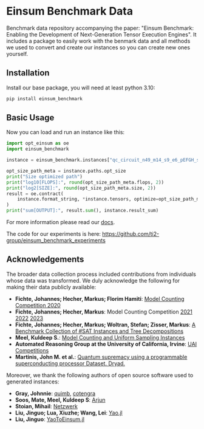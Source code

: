 # Einsum Benchmark Data

Benchmark data repository accompanying the paper: "Einsum Benchmark: Enabling the Development of Next-Generation Tensor Execution Engines". It includes a package to easily work with the benmark data and all methods we used to convert and create our instances so you can create new ones yourself.

## Installation

Install our base package, you will need at least python 3.10:

```bash
pip install einsum_benchmark
```

## Basic Usage

Now you can load and run an instance like this:

```python
import opt_einsum as oe
import einsum_benchmark

instance = einsum_benchmark.instances["qc_circuit_n49_m14_s9_e6_pEFGH_simplified"]

opt_size_path_meta = instance.paths.opt_size
print("Size optimized path")
print("log10[FLOPS]:", round(opt_size_path_meta.flops, 2))
print("log2[SIZE]:", round(opt_size_path_meta.size, 2))
result = oe.contract(
    instance.format_string, *instance.tensors, optimize=opt_size_path_meta.path
)
print("sum[OUTPUT]:", result.sum(), instance.result_sum)
```

For more information please read our [docs](https://benchmark.einsum.org/docs/guides/getting-started/).

The code for our experiments is here: https://github.com/ti2-group/einsum_benchmark_experiments

## Acknowledgements

The broader data collection process included contributions from individuals whose data was transformed. We duly acknowledge the following for making their data publicly available:

- **Fichte, Johannes; Hecher, Markus; Florim Hamiti**: [Model Counting Competition 2020](https://zenodo.org/records/10031810)
- **Fichte, Johannes; Hecher, Markus**: Model Counting Competition [2021](https://zenodo.org/records/10006441) [2022](https://zenodo.org/records/10014715) [2023](https://zenodo.org/records/10012822)
- **Fichte, Johannes; Hecher, Markus; Woltran, Stefan; Zisser, Markus**: [A Benchmark Collection of #SAT Instances and Tree Decompositions](https://zenodo.org/records/1299752)
- **Meel, Kuldeep S.**: [Model Counting and Uniform Sampling Instances](https://zenodo.org/records/3793090)
- **Automated Reasoning Group at the University of California, Irvine**: [UAI Competitions](https://github.com/dechterlab/uai-competitions)
- **Martinis, John M. et al.**: [Quantum supremacy using a programmable superconducting processor Dataset. Dryad.](https://datadryad.org/stash/dataset/doi:10.5061/dryad.k6t1rj8)

Moreover, we thank the following authors of open source software used to generated instances:

- **Gray, Johnnie**: [quimb](https://quimb.readthedocs.io/en/latest/index.html), [cotengra](https://cotengra.readthedocs.io/en/latest/)
- **Soos, Mate, Meel, Kuldeep S**: [Arjun](https://github.com/meelgroup/arjun)
- **Stoian, Mihail**: [Netzwerk](https://github.com/stoianmihail/Netzwerk)
- **Liu, Jinguo; Lua, Xiuzhe; Wang, Lei**: [Yao.jl](https://github.com/QuantumBFS/Yao.jl)
- **Liu, Jinguo**: [YaoToEinsum.jl](https://github.com/QuantumBFS/YaoToEinsum.jl)
